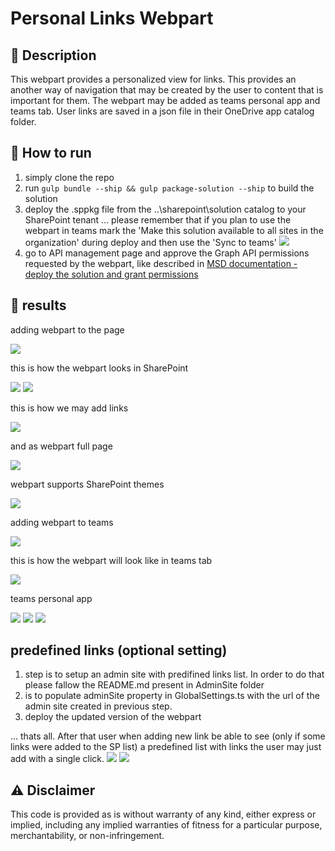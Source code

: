 # Personal Links Webpart

## 📝 Description
This webpart provides a personalized view for links. This provides an another way of navigation that may be created by the user to content that is important for them. The webpart may be added as teams personal app and teams tab. User links are saved in a json file in their OneDrive app catalog folder.

## 🚀 How to run
1. simply clone the repo
2. run `gulp bundle --ship && gulp package-solution --ship` to build the solution
3. deploy the .sppkg file from the ..\sharepoint\solution catalog to your SharePoint tenant
... please remember that if you plan to use the webpart in teams mark the 'Make this solution available to all sites in the organization' during deploy and then use the 'Sync to teams'
![](images/DeployTheApp.png	)
4. go to API management page and approve the Graph API permissions requested by the webpart, like described in [MSD documentation - deploy the solution and grant permissions](https://docs.microsoft.com/en-us/sharepoint/dev/spfx/use-aad-tutorial#deploy-the-solution-and-grant-permissions)

## 📸 results

adding webpart to the page

![](images/1.gif)

this is how the webpart looks in SharePoint

![](images/SharePointAsWebpartOnPage.png)
![](images/SharePointAsWebpartOnPage2.png)

this is how we may add links

![](images/2.gif)

and as webpart full page

![](images/SharePointAsFullPage.png)

webpart supports SharePoint themes 

![](images/themeSupport.png)

adding webpart to teams

![](images/AddingToTeamsAsTab.png)

this is how the webpart will look like in teams tab

![](images/AsTeamsTab.png)

teams personal app

![](images/3.gif)
![](images/TeamsPersonalApp.png)
![](images/TeamsPersonalApp2.png)

## predefined links (optional setting)
1. step is to setup an admin site with predifined links list. In order to do that please fallow the README.md present in AdminSite  folder
2. is to populate adminSite property in GlobalSettings.ts with the url of the admin site created in previous step.
3. deploy the updated version of the webpart

... thats all. After that user when adding new link be able to see (only if some links were added to the SP list) a predefined list with links the user may just add with a single click.
![](images/predefinedLinks.png)
![](images/predefinedLinks2.png)

## ⚠ Disclaimer
This code is provided as is without warranty of any kind, either express or implied, including any implied warranties of fitness for a particular purpose, merchantability, or non-infringement.
